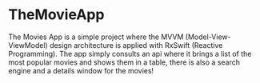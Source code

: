 # TheMovieApp

The Movies App is a simple project where the MVVM (Model-View-ViewModel) design architecture is applied with RxSwift (Reactive Programming).
The app simply consults an api where it brings a list of the most popular movies and shows them in a table, 
there is also a search engine and a details window for the movies!
